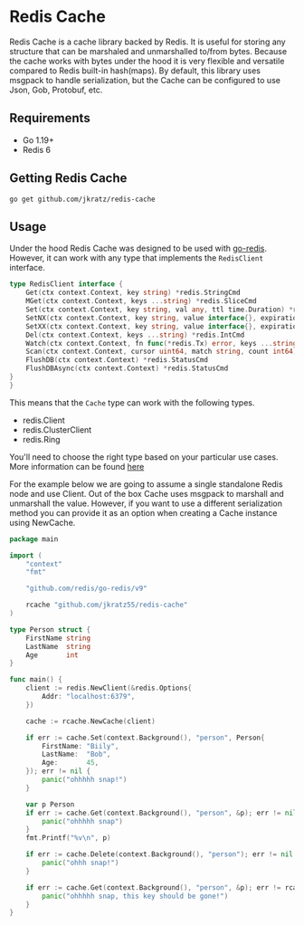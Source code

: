 # Redis Cache

Redis Cache is a cache library backed by Redis. It is useful for storing any structure that can be marshaled and unmarshalled to/from bytes. Because the cache works with bytes under the hood it is very flexible and versatile compared to Redis built-in hash(maps). By default, this library uses msgpack to handle serialization, but the Cache can be configured to use Json, Gob, Protobuf, etc.

## Requirements

* Go 1.19+ 
* Redis 6

## Getting Redis Cache

```shell
go get github.com/jkratz/redis-cache
```

## Usage

Under the hood Redis Cache was designed to be used with [go-redis](https://github.com/redis/go-redis). However, it can work with any type that implements the `RedisClient` interface.

```go
type RedisClient interface {
    Get(ctx context.Context, key string) *redis.StringCmd
    MGet(ctx context.Context, keys ...string) *redis.SliceCmd
    Set(ctx context.Context, key string, val any, ttl time.Duration) *redis.StatusCmd
    SetNX(ctx context.Context, key string, value interface{}, expiration time.Duration) *redis.BoolCmd
    SetXX(ctx context.Context, key string, value interface{}, expiration time.Duration) *redis.BoolCmd
    Del(ctx context.Context, keys ...string) *redis.IntCmd
    Watch(ctx context.Context, fn func(*redis.Tx) error, keys ...string) error
    Scan(ctx context.Context, cursor uint64, match string, count int64) *redis.ScanCmd
    FlushDB(ctx context.Context) *redis.StatusCmd
    FlushDBAsync(ctx context.Context) *redis.StatusCmd
}
}
```

This means that the `Cache` type can work with the following types.

* redis.Client
* redis.ClusterClient
* redis.Ring

You'll need to choose the right type based on your particular use cases. More information can be found [here](https://github.com/go-redis/redis)

For the example below we are going to assume a single standalone Redis node and use Client. Out of the box Cache uses msgpack to marshall and unmarshall the value. However, if you want to use a different serialization method you can provide it as an option when creating a Cache instance using NewCache.

```go
package main

import (
	"context"
	"fmt"

	"github.com/redis/go-redis/v9"

	rcache "github.com/jkratz55/redis-cache"
)

type Person struct {
	FirstName string
	LastName  string
	Age       int
}

func main() {
	client := redis.NewClient(&redis.Options{
		Addr: "localhost:6379",
	})

	cache := rcache.NewCache(client)

	if err := cache.Set(context.Background(), "person", Person{
		FirstName: "Biily",
		LastName:  "Bob",
		Age:       45,
	}); err != nil {
		panic("ohhhhh snap!")
	}

	var p Person
	if err := cache.Get(context.Background(), "person", &p); err != nil {
		panic("ohhhhh snap")
	}
	fmt.Printf("%v\n", p)

	if err := cache.Delete(context.Background(), "person"); err != nil {
		panic("ohhh snap!")
	}

	if err := cache.Get(context.Background(), "person", &p); err != rcache.ErrKeyNotFound {
		panic("ohhhhh snap, this key should be gone!")
	}
}
```